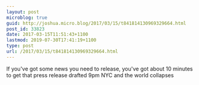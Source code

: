 ```yaml
---
layout: post
microblog: true
guid: http://joshua.micro.blog/2017/03/15/t841814130969329664.html
post_id: 33823
date: 2017-03-15T11:51:43+1100
lastmod: 2019-07-30T17:41:19+1100
type: post
url: /2017/03/15/t841814130969329664.html
---
```

If you've got some news you need to release, you've got about 10 minutes to get that press release drafted 9pm NYC and the world collapses
